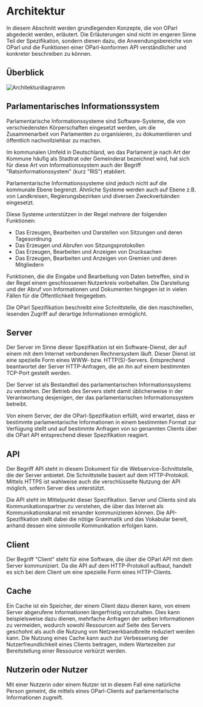 Architektur
===========

In diesem Abschnitt werden grundlegenden Konzepte, die von OParl abgedeckt
werden, erläutert. Die Erläuterungen sind nicht im engeren Sinne Teil der
Spezifikation, sondern dienen dazu, die Anwendungsbereiche von OParl und die
Funktionen einer OParl-konformen API verständlicher und konkreter beschreiben
zu können.

Überblick
---------


![Architekturdiagramm](images/architektur-ueberblick.png)


Parlamentarisches Informationssystem
------------------------------------

Parlamentarische Informationssysteme sind Software-Systeme, die von
verschiedensten Körperschaften eingesetzt werden, um die Zusammenarbeit
von Parlamenten zu organisieren, zu dokumentieren und öffentlich nachvollziehbar
zu machen.

Im kommunalen Umfeld in Deutschland, wo das Parlament je nach Art der Kommune
häufig als Stadtrat oder Gemeinderat bezeichnet wird, hat sich für diese Art
von Informationssystem auch der Begriff "Ratsinformationssystem" (kurz "RIS")
etabliert.

Parlamentarische Informationssysteme sind jedoch nicht auf die kommunale Ebene
begrenzt. Ähnliche Systeme werden auch auf Ebene z.B. von Landkreisen,
Regierungsbezirken und diversen Zweckverbänden eingesetzt.

Diese Systeme unterstützen in der Regel mehrere der folgenden Funktionen:

* Das Erzeugen, Bearbeiten und Darstellen von Sitzungen und deren Tagesordnung
* Das Erzeugen und Abrufen von Sitzungsprotokollen
* Das Erzeugen, Bearbeiten und Anzeigen von Drucksachen
* Das Erzeugen, Bearbeiten und Anzeigen von Gremien und deren Mitgliedern

Funktionen, die die Eingabe und Bearbeitung von Daten betreffen, sind in der
Regel einem geschlossenen Nutzerkreis vorbehalten. Die Darstellung und der Abruf
von Informationen und Dokumenten hingegen ist in vielen Fällen für die
Öffentlichkeit freigegeben.

Die OParl Spezifikation beschreibt eine Schnittstelle, die den maschinellen,
lesenden Zugriff auf derartige Informationen ermöglicht.

Server
------

Der Server im Sinne dieser Spezifikation ist ein Software-Dienst, der auf einem
mit dem Internet verbundenen Rechnersystem läuft. Dieser Dienst ist eine spezielle
Form eines WWW- bzw. HTTP(S)-Servers. Entsprechend beantwortet der Server
HTTP-Anfragen, die an ihn auf einem bestimmten TCP-Port gestellt werden.

Der Server ist als Bestandteil des parlamentarischen Informationssystems zu
verstehen. Der Betrieb des Servers steht damit üblicherweise in der Verantwortung
desjenigen, der das parlamentarischen Informationssystem betreibt.

Von einem Server, der die OParl-Spezifikation erfüllt, wird erwartet, dass er
bestimmte parlamentarische Informationen in einem bestimmten Format zur Verfügung
stellt und auf bestimmte Anfragen von so genannten Clients über die OParl API
entsprechend dieser Spezifikation reagiert.

API
---

Der Begriff API steht in diesem Dokument für die Webservice-Schnittstelle, die der
Server anbietet. Die Schnittstelle basiert auf dem HTTP-Protokoll. Mittels HTTPS
ist wahlweise auch die verschlüsselte Nutzung der API möglich, sofern Server dies
unterstützt.

Die API steht im Mittelpunkt dieser Spezifikation. Server und Clients sind
als Kommunikationspartner zu verstehen, die über das Internet als Kommunikationskanal
mit einander kommunizieren können. Die API-Spezifikation stellt dabei die
nötige Grammatik und das Vokabular bereit, anhand dessen eine sinnvolle Kommunikation
erfolgen kann.

Client
------

Der Begriff "Client" steht für eine Software, die über die OParl API mit dem Server
kommuniziert. Da die API auf dem HTTP-Protokoll aufbaut, handelt es sich bei dem
Client um eine spezielle Form eines HTTP-Clients.

Cache
-----

Ein Cache ist ein Speicher, der einem Client dazu dienen kann, von einem
Server abgerufene Informationen längerfristig vorzuhalten. Dies kann beispielsweise
dazu dienen, mehrfache Anfragen der selben Informationen zu vermeiden, wodurch
sowohl Ressourcen auf Seite des Servers geschohnt als auch die Nutzung von
Netzwerkbandbreite reduziert werden kann. Die Nutzung eines Cache kann auch
zur Verbesserung der Nutzerfreundlichkeit eines Clients beitragen, indem
Wartezeiten zur Bereitstellung einer Ressource verkürzt werden.

Nutzerin oder Nutzer
--------------------

Mit einer Nutzerin oder einem Nutzer ist in diesem Fall eine natürliche Person gemeint,
die mittels eines OParl-Clients auf parlamentarische Informationen zugreift.
